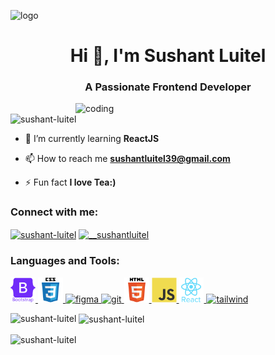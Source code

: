 ![logo](https://miro.medium.com/v2/resize:fit:1358/1*U62pEikCBvM1gjIDlAry7Q.png)
<h1 align="center">Hi 👋, I'm Sushant Luitel</h1>
<h3 align="center">A Passionate Frontend Developer</h3>

<img align="right" alt="coding" width="400" src="https://media3.giphy.com/media/fwbZnTftCXVocKzfxR/giphy.gif?cid=ecf05e47k2t2fn7hkqwtg2h44hrscgsa2td8fbnafzoyu9n5&ep=v1_gifs_search&rid=giphy.gif&ct=g">

<p align="left"> <img src="https://komarev.com/ghpvc/?username=sushant-luitel&label=Profile%20views&color=0e75b6&style=flat" alt="sushant-luitel" /> </p>

- 🌱 I’m currently learning **ReactJS**

- 📫 How to reach me **sushantluitel39@gmail.com**

- ⚡ Fun fact **I love Tea:)**

<h3 align="left">Connect with me:</h3>
<p align="left">
<a href="https://linkedin.com/in/sushant-luitel" target="blank"><img align="center" src="https://raw.githubusercontent.com/rahuldkjain/github-profile-readme-generator/master/src/images/icons/Social/linked-in-alt.svg" alt="sushant-luitel" height="30" width="40" /></a>
<a href="https://instagram.com/__sushantluitel" target="blank"><img align="center" src="https://raw.githubusercontent.com/rahuldkjain/github-profile-readme-generator/master/src/images/icons/Social/instagram.svg" alt="__sushantluitel" height="30" width="40" /></a>
</p>

<h3 align="left">Languages and Tools:</h3>
<p align="left"> <a href="https://getbootstrap.com" target="_blank" rel="noreferrer"> <img src="https://raw.githubusercontent.com/devicons/devicon/master/icons/bootstrap/bootstrap-plain-wordmark.svg" alt="bootstrap" width="40" height="40"/> </a> <a href="https://www.w3schools.com/css/" target="_blank" rel="noreferrer"> <img src="https://raw.githubusercontent.com/devicons/devicon/master/icons/css3/css3-original-wordmark.svg" alt="css3" width="40" height="40"/> </a> <a href="https://www.figma.com/" target="_blank" rel="noreferrer"> <img src="https://www.vectorlogo.zone/logos/figma/figma-icon.svg" alt="figma" width="40" height="40"/> </a> <a href="https://git-scm.com/" target="_blank" rel="noreferrer"> <img src="https://www.vectorlogo.zone/logos/git-scm/git-scm-icon.svg" alt="git" width="40" height="40"/> </a> <a href="https://www.w3.org/html/" target="_blank" rel="noreferrer"> <img src="https://raw.githubusercontent.com/devicons/devicon/master/icons/html5/html5-original-wordmark.svg" alt="html5" width="40" height="40"/> </a> <a href="https://developer.mozilla.org/en-US/docs/Web/JavaScript" target="_blank" rel="noreferrer"> <img src="https://raw.githubusercontent.com/devicons/devicon/master/icons/javascript/javascript-original.svg" alt="javascript" width="40" height="40"/> </a> <a href="https://reactjs.org/" target="_blank" rel="noreferrer"> <img src="https://raw.githubusercontent.com/devicons/devicon/master/icons/react/react-original-wordmark.svg" alt="react" width="40" height="40"/> </a> <a href="https://tailwindcss.com/" target="_blank" rel="noreferrer"> <img src="https://www.vectorlogo.zone/logos/tailwindcss/tailwindcss-icon.svg" alt="tailwind" width="40" height="40"/> </a> </p>

<p><img align="left" src="https://github-readme-stats.vercel.app/api/top-langs?username=sushant-luitel&show_icons=true&locale=en&layout=compact" alt="sushant-luitel" /></p>

<p>&nbsp;<img align="center" src="https://github-readme-stats.vercel.app/api?username=sushant-luitel&show_icons=true&locale=en" alt="sushant-luitel" /></p>

<p><img align="center" src="https://github-readme-streak-stats.herokuapp.com/?user=sushant-luitel&" alt="sushant-luitel" /></p>
